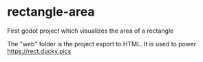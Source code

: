 # rectangle-area
First godot project which visualizes the area of a rectangle

The "web" folder is the project export to HTML. It is used to power https://rect.ducky.pics
